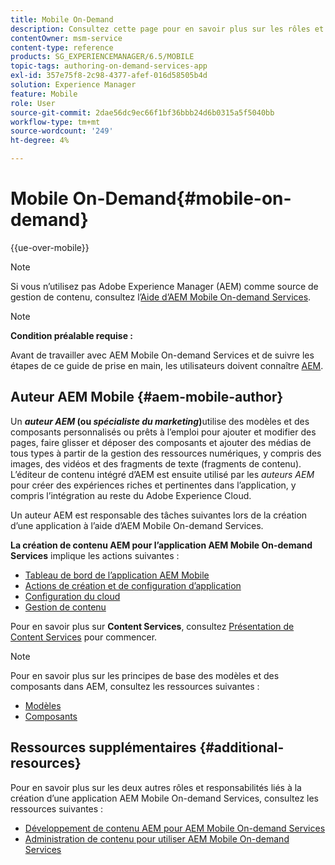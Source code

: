 ```yaml
---
title: Mobile On-Demand
description: Consultez cette page pour en savoir plus sur les rôles et les responsabilités de l’auteur des services On-Demand mobiles Adobe Experience Manager.
contentOwner: msm-service
content-type: reference
products: SG_EXPERIENCEMANAGER/6.5/MOBILE
topic-tags: authoring-on-demand-services-app
exl-id: 357e75f8-2c98-4377-afef-016d58505b4d
solution: Experience Manager
feature: Mobile
role: User
source-git-commit: 2dae56dc9ec66f1bf36bbb24d6b0315a5f5040bb
workflow-type: tm+mt
source-wordcount: '249'
ht-degree: 4%

---
```


# Mobile On-Demand{#mobile-on-demand}

{{ue-over-mobile}}

>[!NOTE]
>
>Si vous n’utilisez pas Adobe Experience Manager (AEM) comme source de gestion de contenu, consultez l’[Aide d’AEM Mobile On-demand Services](https://helpx.adobe.com/fr/digital-publishing-solution/topics.html).

>[!NOTE]
>
>**Condition préalable requise :**
>
>Avant de travailler avec AEM Mobile On-demand Services et de suivre les étapes de ce guide de prise en main, les utilisateurs doivent connaître [AEM](/help/sites-deploying/deploy.md).

## Auteur AEM Mobile {#aem-mobile-author}

Un ***auteur AEM* (ou *spécialiste du marketing*)**&#x200B;utilise des modèles et des composants personnalisés ou prêts à l’emploi pour ajouter et modifier des pages, faire glisser et déposer des composants et ajouter des médias de tous types à partir de la gestion des ressources numériques, y compris des images, des vidéos et des fragments de texte (fragments de contenu). L’éditeur de contenu intégré d’AEM est ensuite utilisé par les *auteurs AEM* pour créer des expériences riches et pertinentes dans l’application, y compris l’intégration au reste du Adobe Experience Cloud.

Un auteur AEM est responsable des tâches suivantes lors de la création d’une application à l’aide d’AEM Mobile On-demand Services.

**La création de contenu AEM pour l’application AEM Mobile On-demand Services** implique les actions suivantes :

* [Tableau de bord de l’application AEM Mobile](/help/mobile/mobile-apps-ondemand-application-dashboard.md)
* [Actions de création et de configuration d’application](/help/mobile/mobile-apps-ondemand-application-create-configure-action.md)
* [Configuration du cloud](/help/mobile/mobile-on-demand-associating-an-on-demand-app-to-cloud-configuration.md)
* [Gestion de contenu](/help/mobile/mobile-apps-ondemand-manage-content-ondemand.md)

Pour en savoir plus sur **Content Services**, consultez [Présentation de Content Services](/help/mobile/develop-content-as-a-service.md) pour commencer.

>[!NOTE]
>
>Pour en savoir plus sur les principes de base des modèles et des composants dans AEM, consultez les ressources suivantes :
>
>* [Modèles](/help/sites-developing/templates.md)
>* [Composants](/help/sites-developing/components.md)
>

## Ressources supplémentaires {#additional-resources}

Pour en savoir plus sur les deux autres rôles et responsabilités liés à la création d’une application AEM Mobile On-demand Services, consultez les ressources suivantes :

* [Développement de contenu AEM pour AEM Mobile On-demand Services](/help/mobile/aem-mobile-on-demand.md)
* [Administration de contenu pour utiliser AEM Mobile On-demand Services](/help/mobile/aem-mobile.md)
